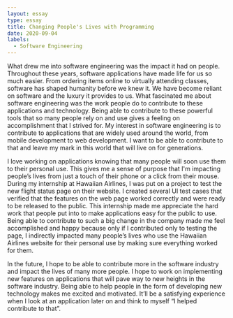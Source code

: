 ```yaml
---
layout: essay
type: essay
title: Changing People's Lives with Programming
date: 2020-09-04
labels:
  - Software Engineering
---
```


What drew me into software engineering was the impact it had on people. Throughout these years, software applications have made life for us so much easier. From ordering items online to virtually attending classes, software has shaped humanity before we knew it. We have become reliant on software and the luxury it provides to us. What fascinated me about software engineering was the work people do to contribute to these applications and technology. Being able to contribute to these powerful tools that so many people rely on and use gives a feeling on accomplishment that I strived for. My interest in software engineering is to contribute to applications that are widely used around the world, from mobile development to web development. I want to be able to contribute to that and leave my mark in this world that will live on for generations.

I love working on applications knowing that many people will soon use them to their personal use. This gives me a sense of purpose that I'm impacting people’s lives from just a touch of their phone or a click from their mouse. During my internship at Hawaiian Airlines, I was put on a project to test the new flight status page on their website. I created several UI test cases that verified that the features on the web page worked correctly and were ready to be released to the public. This internship made me appreciate the hard work that people put into to make applications easy for the public to use. Being able to contribute to such a big change in the company made me feel accomplished and happy because only if I contributed only to testing the page, I indirectly impacted many people’s lives who use the Hawaiian Airlines website for their personal use by making sure everything worked for them. 

In the future, I hope to be able to contribute more in the software industry and impact the lives of many more people. I hope to work on implementing new features on applications that will pave way to new heights in the software industry. Being able to help people in the form of developing new technology makes me excited and motivated. It’ll be a satisfying experience when I look at an application later on and think to myself “I helped contribute to that”. 
